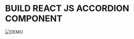 # BUILD REACT JS ACCORDION COMPONENT

![DEMO](https://github.com/8kra/Accordion/assets/115061491/9a1ee2de-5853-4459-9295-cc17bc81e968)
